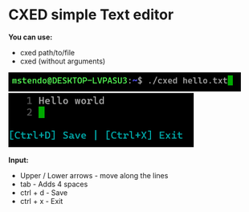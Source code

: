 # CXED simple Text editor

**You can use:**
- cxed path/to/file
- cxed (without arguments)

![Using](/screenshots/Using.png)
![Work](/screenshots/Work.png)


**Input:**
- Upper / Lower arrows - move along the lines
- tab - Adds 4 spaces
- ctrl + d - Save
- ctrl + x - Exit
